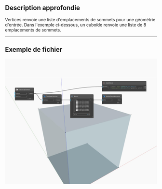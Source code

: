 ## Description approfondie
Vertices renvoie une liste d'emplacements de sommets pour une géométrie d'entrée. Dans l'exemple ci-dessous, un cuboïde renvoie une liste de 8 emplacements de sommets.
___
## Exemple de fichier

![Vertices](./Autodesk.DesignScript.Geometry.Topology.Vertices_img.jpg)

